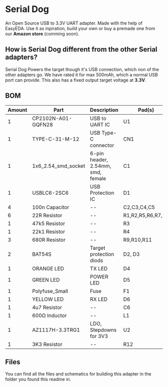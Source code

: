 # Serial Dog
An Open Source USB to 3.3V UART adapter. Made with the help of EasyEDA. Use it as inpiration, build your own or buy a premade one from our **Amazon store** (comming soon).

## How is Serial Dog different from the other Serial adapters?
Serial Dog Powers the target though it's USB connection, which non of the other adapters go. We have rated it for max 500mAh, which a normal USB port can provide. This also has a fixed output target voltage at **3.3V**.

## BOM
Amount | Part | Description | Pad(s) | Datasheet | Buy Link
--- | --- | --- | --- | --- | ---
1 | CP2102N-A01-GQFN28 | USB to UART IC | U1 | [Github](https://github.com/SizableElectronics/USB-UART-Adapters/raw/master/datasheets/cp2102.pdf) | [Aliexpress](https://www.aliexpress.com/item/10PCS-CP2102-CP2102-GM-CP2102-GMR-QFN28/775087829.html)
1 | TYPE-C-31-M-12 | USB Type-C connector | CN1 | -- | [Aliexpress](https://www.aliexpress.com/item/100PCS-LOT-USB-connector-Type-C-3-1-Female-connector-16Pin-SMD-SMT-Type-with-4/32822609480.html)
1 | 1x6_2.54_smd_socket | 6-pin header, 2.54mm, smd, female | C1 | -- | [Alibaba](https://www.alibaba.com/product-detail/SMD-0-1-Right-Angle-6_60556277672.html)
1 | USBLC6-2SC6 | USB Protection IC | D1 | -- | --
4 | 100n Capacitor | -- | C2,C3,C4,C5 | -- | --
6 | 22R Resistor | -- | R1,R2,R5,R6,R7,R8 | -- | --
1 | 47k5 Resistor | -- | R3 | -- | --
1 | 22k1 Resistor | -- | R4 | -- | --
3 | 680R Resistor | -- | R9,R10,R11 | -- | --
2 | BAT54S | Target protection diods | D2, D3 | -- | --
1 | ORANGE LED | TX LED | D4 | -- | --
1 | GREEN LED | POWER LED | D5 | -- | --
1 | Polyfuse_Small | Fuse | F1 | -- | --
1 | YELLOW LED | RX LED | D6 | -- | --
1 | 4u7 Resistor | -- | C6 | -- | --
1 | 600Ω Inductor | -- | L1 | -- | --
1 | AZ1117H-3.3TRG1  | LDO, Stepdowns for 3V3 | U2 | [Github](https://github.com/SizableElectronics/USB-UART-Adapters/raw/master/datasheets/AZ1117-1139752.pdf) | [Mouser](https://www.mouser.se/ProductDetail/Diodes-Incorporated/AZ1117H-33TRG1?qs=5V6w%252be2aIqa3gA4GjxrsQQ==)
1 | 3K3 Resistor  | -- | R12 | -- | --

## Files
You can find all the files and schematics for building this adapter in the folder you found this readme in.

